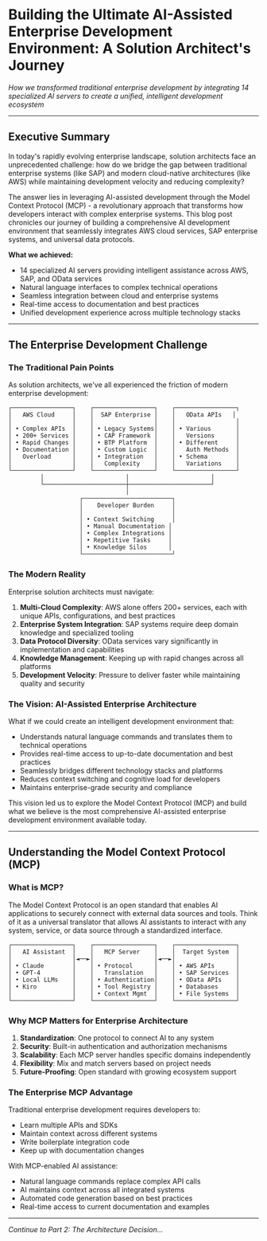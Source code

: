 # Building the Ultimate AI-Assisted Enterprise Development Environment: A Solution Architect's Journey

*How we transformed traditional enterprise development by integrating 14 specialized AI servers to create a unified, intelligent development ecosystem*

---

## Executive Summary

In today's rapidly evolving enterprise landscape, solution architects face an unprecedented challenge: how do we bridge the gap between traditional enterprise systems (like SAP) and modern cloud-native architectures (like AWS) while maintaining development velocity and reducing complexity?

The answer lies in leveraging AI-assisted development through the Model Context Protocol (MCP) - a revolutionary approach that transforms how developers interact with complex enterprise systems. This blog post chronicles our journey of building a comprehensive AI development environment that seamlessly integrates AWS cloud services, SAP enterprise systems, and universal data protocols.

**What we achieved:**
- 14 specialized AI servers providing intelligent assistance across AWS, SAP, and OData services
- Natural language interfaces to complex technical operations
- Seamless integration between cloud and enterprise systems
- Real-time access to documentation and best practices
- Unified development experience across multiple technology stacks

---

## The Enterprise Development Challenge

### The Traditional Pain Points

As solution architects, we've all experienced the friction of modern enterprise development:

```
┌─────────────────┐    ┌─────────────────┐    ┌─────────────────┐
│   AWS Cloud     │    │  SAP Enterprise │    │   OData APIs   │
│                 │    │                 │    │                 │
│ • Complex APIs  │    │ • Legacy Systems│    │ • Various       │
│ • 200+ Services │    │ • CAP Framework │    │   Versions      │
│ • Rapid Changes │    │ • BTP Platform  │    │ • Different     │
│ • Documentation │    │ • Custom Logic  │    │   Auth Methods  │
│   Overload      │    │ • Integration   │    │ • Schema        │
│                 │    │   Complexity    │    │   Variations    │
└─────────────────┘    └─────────────────┘    └─────────────────┘
         │                       │                       │
         └───────────────────────┼───────────────────────┘
                                 │
                    ┌─────────────────────────┐
                    │    Developer Burden     │
                    │                         │
                    │ • Context Switching     │
                    │ • Manual Documentation │
                    │ • Complex Integrations │
                    │ • Repetitive Tasks     │
                    │ • Knowledge Silos      │
                    └─────────────────────────┘
```

### The Modern Reality

Enterprise solution architects must navigate:

1. **Multi-Cloud Complexity**: AWS alone offers 200+ services, each with unique APIs, configurations, and best practices
2. **Enterprise System Integration**: SAP systems require deep domain knowledge and specialized tooling
3. **Data Protocol Diversity**: OData services vary significantly in implementation and capabilities
4. **Knowledge Management**: Keeping up with rapid changes across all platforms
5. **Development Velocity**: Pressure to deliver faster while maintaining quality and security

### The Vision: AI-Assisted Enterprise Architecture

What if we could create an intelligent development environment that:
- Understands natural language commands and translates them to technical operations
- Provides real-time access to up-to-date documentation and best practices
- Seamlessly bridges different technology stacks and platforms
- Reduces context switching and cognitive load for developers
- Maintains enterprise-grade security and compliance

This vision led us to explore the Model Context Protocol (MCP) and build what we believe is the most comprehensive AI-assisted enterprise development environment available today.

---

## Understanding the Model Context Protocol (MCP)

### What is MCP?

The Model Context Protocol is an open standard that enables AI applications to securely connect with external data sources and tools. Think of it as a universal translator that allows AI assistants to interact with any system, service, or data source through a standardized interface.

```
┌─────────────────┐    ┌─────────────────┐    ┌─────────────────┐
│   AI Assistant  │    │   MCP Server    │    │  Target System  │
│                 │◄──►│                 │◄──►│                 │
│ • Claude        │    │ • Protocol      │    │ • AWS APIs      │
│ • GPT-4         │    │   Translation   │    │ • SAP Services  │
│ • Local LLMs    │    │ • Authentication│    │ • OData APIs    │
│ • Kiro          │    │ • Tool Registry │    │ • Databases     │
│                 │    │ • Context Mgmt  │    │ • File Systems  │
└─────────────────┘    └─────────────────┘    └─────────────────┘
```

### Why MCP Matters for Enterprise Architecture

1. **Standardization**: One protocol to connect AI to any system
2. **Security**: Built-in authentication and authorization mechanisms
3. **Scalability**: Each MCP server handles specific domains independently
4. **Flexibility**: Mix and match servers based on project needs
5. **Future-Proofing**: Open standard with growing ecosystem support

### The Enterprise MCP Advantage

Traditional enterprise development requires developers to:
- Learn multiple APIs and SDKs
- Maintain context across different systems
- Write boilerplate integration code
- Keep up with documentation changes

With MCP-enabled AI assistance:
- Natural language commands replace complex API calls
- AI maintains context across all integrated systems
- Automated code generation based on best practices
- Real-time access to current documentation and examples

---

*Continue to Part 2: The Architecture Decision...*